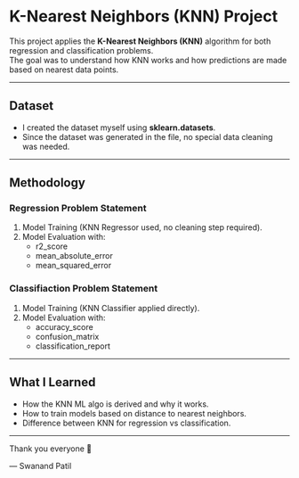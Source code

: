 # K-Nearest Neighbors (KNN) Project  

This project applies the **K-Nearest Neighbors (KNN)** algorithm for both regression and classification problems.  
The goal was to understand how KNN works and how predictions are made based on nearest data points.  

---

## Dataset  
- I created the dataset myself using **sklearn.datasets**.  
- Since the dataset was generated in the file, no special data cleaning was needed.  

---

## Methodology  

### Regression Problem Statement  
1. Model Training (KNN Regressor used, no cleaning step required).  
2. Model Evaluation with:  
   - r2_score  
   - mean_absolute_error  
   - mean_squared_error  

### Classifiaction Problem Statement  
1. Model Training (KNN Classifier applied directly).  
2. Model Evaluation with:  
   - accuracy_score  
   - confusion_matrix  
   - classification_report  

---

## What I Learned  
- How the KNN ML algo is derived and why it works.  
- How to train models based on distance to nearest neighbors.  
- Difference between KNN for regression vs classification.  

---

Thank you everyone 🙏  

— Swanand Patil  



